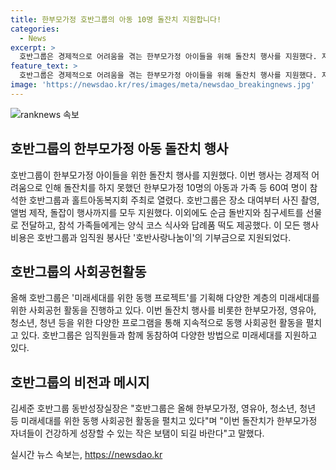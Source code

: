 ```yaml
---
title: 한부모가정 호반그룹의 아동 10명 돌잔치 지원합니다!
categories:
  - News
excerpt: >
  호반그룹은 경제적으로 어려움을 겪는 한부모가정 아이들을 위해 돌잔치 행사를 지원했다. 지난 6일에는 한국프레스센터에서 열린 이 행사에 10명의 아이와 가족 등 60여 명이 참석했다. 호반그룹은 미래세대를 위한 동행 프로젝트를 통해 한부모가정, 영유아, 청소년, 청년 등을 위한 사회공헌 활동을 진행하고 있으며, 돌잔치 비용은 임직원의 기부금으로 마련됐다. 함께 순금 돌반지와 침구세트도 선물로 전달됐으며, 이에 대해 호반그룹의 김세준 동반성장실장은 한부모가정 자녀들이 건강하게 성장할 수 있는 보탬이 되길 바란다고 전했다.
feature_text: >
  호반그룹은 경제적으로 어려움을 겪는 한부모가정 아이들을 위해 돌잔치 행사를 지원했다. 지난 6일에는 한국프레스센터에서 열린 이 행사에 10명의 아이와 가족 등 60여 명이 참석했다. 호반그룹은 미래세대를 위한 동행 프로젝트를 통해 한부모가정, 영유아, 청소년, 청년 등을 위한 사회공헌 활동을 진행하고 있으며, 돌잔치 비용은 임직원의 기부금으로 마련됐다. 함께 순금 돌반지와 침구세트도 선물로 전달됐으며, 이에 대해 호반그룹의 김세준 동반성장실장은 한부모가정 자녀들이 건강하게 성장할 수 있는 보탬이 되길 바란다고 전했다.
image: 'https://newsdao.kr/res/images/meta/newsdao_breakingnews.jpg'
---
```


<p><img src="https://newsdao.kr/res/images/meta/newsdao_breakingnews.jpg" alt="ranknews 속보" /></p>

<h2 data-ke-size="size26">호반그룹의 한부모가정 아동 돌잔치 행사</h2>

<p data-ke-size="size16">호반그룹이 한부모가정 아이들을 위한 돌잔치 행사를 지원했다. 이번 행사는 경제적 어려움으로 인해 돌잔치를 하지 못했던 한부모가정 10명의 아동과 가족 등 60여 명이 참석한 호반그룹과 홀트아동복지회 주최로 열렸다. 호반그룹은 장소 대여부터 사진 촬영, 앨범 제작, 돌잡이 행사까지를 모두 지원했다. 이외에도 순금 돌반지와 침구세트를 선물로 전달하고, 참석 가족들에게는 양식 코스 식사와 답례품 떡도 제공했다. 이 모든 행사 비용은 호반그룹과 임직원 봉사단 '호반사랑나눔이'의 기부금으로 지원되었다. </p>

<h2 data-ke-size="size26">호반그룹의 사회공헌활동</h2>

<p data-ke-size="size16">올해 호반그룹은 '미래세대를 위한 동행 프로젝트'를 기획해 다양한 계층의 미래세대를 위한 사회공헌 활동을 진행하고 있다. 이번 돌잔치 행사를 비롯한 한부모가정, 영유아, 청소년, 청년 등을 위한 다양한 프로그램을 통해 지속적으로 동행 사회공헌 활동을 펼치고 있다. 호반그룹은 임직원들과 함께 동참하여 다양한 방법으로 미래세대를 지원하고 있다.</p>

<h2 data-ke-size="size26">호반그룹의 비전과 메시지</h2>

<p data-ke-size="size16">김세준 호반그룹 동반성장실장은 "호반그룹은 올해 한부모가정, 영유아, 청소년, 청년 등 미래세대를 위한 동행 사회공헌 활동을 펼치고 있다"며 "이번 돌잔치가 한부모가정 자녀들이 건강하게 성장할 수 있는 작은 보탬이 되길 바란다"고 말했다.</p>
실시간 뉴스 속보는, <a href="https://newsdao.kr" rel="dofollow">https://newsdao.kr</a>



